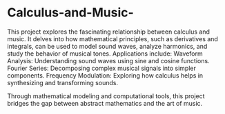 # Calculus-and-Music-
This project explores the fascinating relationship between calculus and music. It delves into how mathematical principles, such as derivatives and integrals, can be used to model sound waves, analyze harmonics, and study the behavior of musical tones.
Applications include:
Waveform Analysis: Understanding sound waves using sine and cosine functions.
Fourier Series: Decomposing complex musical signals into simpler components.
Frequency Modulation: Exploring how calculus helps in synthesizing and transforming sounds.


Through mathematical modeling and computational tools, this project bridges the gap between abstract mathematics and the art of music.


